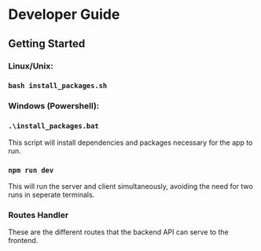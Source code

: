 # Developer Guide

## Getting Started

### Linux/Unix:
### `bash install_packages.sh`

### Windows (Powershell):
### `.\install_packages.bat`

This script will install dependencies and packages necessary for the app to run.

### `npm run dev`

This will run the server and client simultaneously, avoiding the need for two runs in seperate terminals.

### Routes Handler

These are the different routes that the backend API can serve to the frontend.

